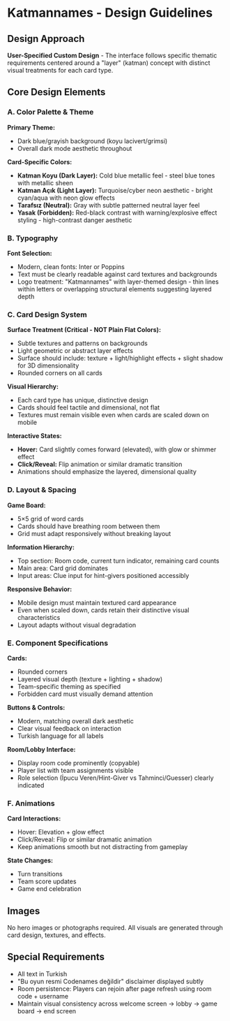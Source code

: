 # Katmannames - Design Guidelines

## Design Approach
**User-Specified Custom Design** - The interface follows specific thematic requirements centered around a "layer" (katman) concept with distinct visual treatments for each card type.

## Core Design Elements

### A. Color Palette & Theme
**Primary Theme:**
- Dark blue/grayish background (koyu lacivert/grimsi)
- Overall dark mode aesthetic throughout

**Card-Specific Colors:**
- **Katman Koyu (Dark Layer):** Cold blue metallic feel - steel blue tones with metallic sheen
- **Katman Açık (Light Layer):** Turquoise/cyber neon aesthetic - bright cyan/aqua with neon glow effects
- **Tarafsız (Neutral):** Gray with subtle patterned neutral layer feel
- **Yasak (Forbidden):** Red-black contrast with warning/explosive effect styling - high-contrast danger aesthetic

### B. Typography
**Font Selection:**
- Modern, clean fonts: Inter or Poppins
- Text must be clearly readable against card textures and backgrounds
- Logo treatment: "Katmannames" with layer-themed design - thin lines within letters or overlapping structural elements suggesting layered depth

### C. Card Design System

**Surface Treatment (Critical - NOT Plain Flat Colors):**
- Subtle textures and patterns on backgrounds
- Light geometric or abstract layer effects
- Surface should include: texture + light/highlight effects + slight shadow for 3D dimensionality
- Rounded corners on all cards

**Visual Hierarchy:**
- Each card type has unique, distinctive design
- Cards should feel tactile and dimensional, not flat
- Textures must remain visible even when cards are scaled down on mobile

**Interactive States:**
- **Hover:** Card slightly comes forward (elevated), with glow or shimmer effect
- **Click/Reveal:** Flip animation or similar dramatic transition
- Animations should emphasize the layered, dimensional quality

### D. Layout & Spacing
**Game Board:**
- 5×5 grid of word cards
- Cards should have breathing room between them
- Grid must adapt responsively without breaking layout

**Information Hierarchy:**
- Top section: Room code, current turn indicator, remaining card counts
- Main area: Card grid dominates
- Input areas: Clue input for hint-givers positioned accessibly

**Responsive Behavior:**
- Mobile design must maintain textured card appearance
- Even when scaled down, cards retain their distinctive visual characteristics
- Layout adapts without visual degradation

### E. Component Specifications

**Cards:**
- Rounded corners
- Layered visual depth (texture + lighting + shadow)
- Team-specific theming as specified
- Forbidden card must visually demand attention

**Buttons & Controls:**
- Modern, matching overall dark aesthetic
- Clear visual feedback on interaction
- Turkish language for all labels

**Room/Lobby Interface:**
- Display room code prominently (copyable)
- Player list with team assignments visible
- Role selection (İpucu Veren/Hint-Giver vs Tahminci/Guesser) clearly indicated

### F. Animations
**Card Interactions:**
- Hover: Elevation + glow effect
- Click/Reveal: Flip or similar dramatic animation
- Keep animations smooth but not distracting from gameplay

**State Changes:**
- Turn transitions
- Team score updates
- Game end celebration

## Images
No hero images or photographs required. All visuals are generated through card design, textures, and effects.

## Special Requirements
- All text in Turkish
- "Bu oyun resmi Codenames değildir" disclaimer displayed subtly
- Room persistence: Players can rejoin after page refresh using room code + username
- Maintain visual consistency across welcome screen → lobby → game board → end screen